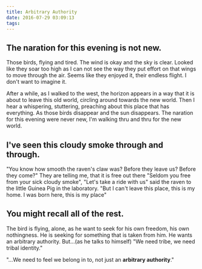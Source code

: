 ```yaml
---
title: Arbitrary Authority
date: 2016-07-29 03:09:13
tags:
---
```

## The naration for this evening is not new.
Those birds, flying and tired. The wind is okay and the sky is clear. Looked like they soar too high as I can not see the way they put effort on that wings to move through the air. Seems like they enjoyed it, their endless flight.  I don't want to imagine it.  

After a while, as I walked to the west, the horizon appears in a way that it is about to leave this old world, circling around towards the new world. Then I hear a whispering, stuttering, preaching about this place that has everything. As those birds disappear and the sun disappears. The naration for this evening were never new, I'm walking thru and thru for the new world.  

## I've seen this cloudy smoke through and through.
"You know how smooth the raven's claw was? Before they leave us? Before they come?"
They are telling me, that it is free out there "Seldom you free from your sick cloudy smoke", "Let's take a ride with us" said the raven to the little Guinea Pig in the laboratory. "But I can't leave this place, this is my home. I was born here, this is my place"

## You might recall all of the rest.
The bird is flying, alone, as he want to seek for his own freedom, his own nothingness. He is seeking for something that is taken from him. He wants an arbitrary authority. But...(as he talks to himself) "We need tribe, we need tribal identity." 

"...We need to feel we belong in to, not just an **arbitrary authority**."
